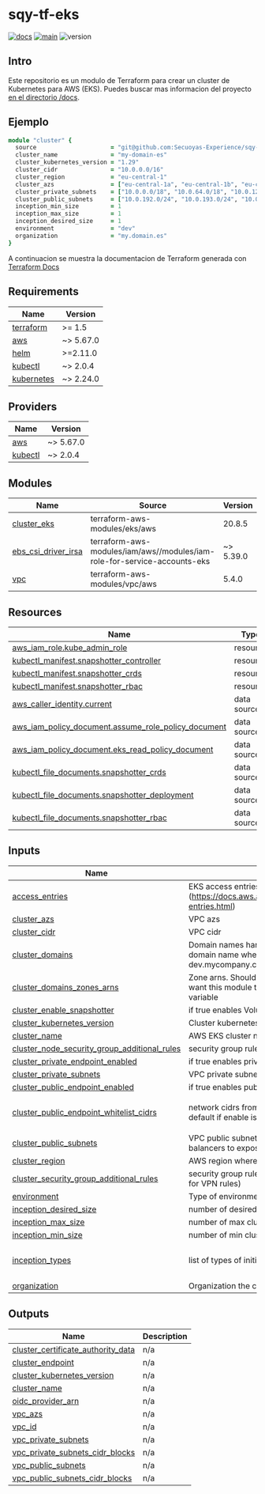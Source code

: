 <!-- BEGIN_TF_DOCS -->
# sqy-tf-eks

[![docs](https://github.com/Secuoyas-Experience/sqy-tf-eks/actions/workflows/docs.yaml/badge.svg)](https://github.com/Secuoyas-Experience/sqy-tf-eks/actions/workflows/docs.yaml)
[![main](https://github.com/Secuoyas-Experience/sqy-tf-eks/actions/workflows/main.yaml/badge.svg)](https://github.com/Secuoyas-Experience/sqy-tf-eks/actions/workflows/main.yaml)
![version](https://img.shields.io/badge/version-v1.12.4-blue)

## Intro

Este repositorio es un modulo de Terraform para crear un cluster de Kubernetes para AWS (EKS). Puedes buscar mas informacion del proyecto [en el directorio /docs](./docs/).

## Ejemplo

```ruby
module "cluster" {
  source                     = "git@github.com:Secuoyas-Experience/sqy-tf-eks.git?ref=1.8.0"
  cluster_name               = "my-domain-es"
  cluster_kubernetes_version = "1.29"
  cluster_cidr               = "10.0.0.0/16"
  cluster_region             = "eu-central-1"
  cluster_azs                = ["eu-central-1a", "eu-central-1b", "eu-central-1c"]
  cluster_private_subnets    = ["10.0.0.0/18", "10.0.64.0/18", "10.0.128.0/24"]
  cluster_public_subnets     = ["10.0.192.0/24", "10.0.193.0/24", "10.0.194.0/24"]
  inception_min_size         = 1
  inception_max_size         = 1
  inception_desired_size     = 1
  environment                = "dev"
  organization               = "my.domain.es"
}
```

A continuacion se muestra la documentacion de Terraform generada con [Terraform Docs](https://terraform-docs.io/)

## Requirements

| Name | Version |
|------|---------|
| <a name="requirement_terraform"></a> [terraform](#requirement\_terraform) | >= 1.5 |
| <a name="requirement_aws"></a> [aws](#requirement\_aws) | ~> 5.67.0 |
| <a name="requirement_helm"></a> [helm](#requirement\_helm) | >=2.11.0 |
| <a name="requirement_kubectl"></a> [kubectl](#requirement\_kubectl) | ~> 2.0.4 |
| <a name="requirement_kubernetes"></a> [kubernetes](#requirement\_kubernetes) | ~> 2.24.0 |

## Providers

| Name | Version |
|------|---------|
| <a name="provider_aws"></a> [aws](#provider\_aws) | ~> 5.67.0 |
| <a name="provider_kubectl"></a> [kubectl](#provider\_kubectl) | ~> 2.0.4 |

## Modules

| Name | Source | Version |
|------|--------|---------|
| <a name="module_cluster_eks"></a> [cluster\_eks](#module\_cluster\_eks) | terraform-aws-modules/eks/aws | 20.8.5 |
| <a name="module_ebs_csi_driver_irsa"></a> [ebs\_csi\_driver\_irsa](#module\_ebs\_csi\_driver\_irsa) | terraform-aws-modules/iam/aws//modules/iam-role-for-service-accounts-eks | ~> 5.39.0 |
| <a name="module_vpc"></a> [vpc](#module\_vpc) | terraform-aws-modules/vpc/aws | 5.4.0 |

## Resources

| Name | Type |
|------|------|
| [aws_iam_role.kube_admin_role](https://registry.terraform.io/providers/hashicorp/aws/latest/docs/resources/iam_role) | resource |
| [kubectl_manifest.snapshotter_controller](https://registry.terraform.io/providers/alekc/kubectl/latest/docs/resources/manifest) | resource |
| [kubectl_manifest.snapshotter_crds](https://registry.terraform.io/providers/alekc/kubectl/latest/docs/resources/manifest) | resource |
| [kubectl_manifest.snapshotter_rbac](https://registry.terraform.io/providers/alekc/kubectl/latest/docs/resources/manifest) | resource |
| [aws_caller_identity.current](https://registry.terraform.io/providers/hashicorp/aws/latest/docs/data-sources/caller_identity) | data source |
| [aws_iam_policy_document.assume_role_policy_document](https://registry.terraform.io/providers/hashicorp/aws/latest/docs/data-sources/iam_policy_document) | data source |
| [aws_iam_policy_document.eks_read_policy_document](https://registry.terraform.io/providers/hashicorp/aws/latest/docs/data-sources/iam_policy_document) | data source |
| [kubectl_file_documents.snapshotter_crds](https://registry.terraform.io/providers/alekc/kubectl/latest/docs/data-sources/file_documents) | data source |
| [kubectl_file_documents.snapshotter_deployment](https://registry.terraform.io/providers/alekc/kubectl/latest/docs/data-sources/file_documents) | data source |
| [kubectl_file_documents.snapshotter_rbac](https://registry.terraform.io/providers/alekc/kubectl/latest/docs/data-sources/file_documents) | data source |

## Inputs

| Name | Description | Type | Default | Required |
|------|-------------|------|---------|:--------:|
| <a name="input_access_entries"></a> [access\_entries](#input\_access\_entries) | EKS access entries (https://docs.aws.amazon.com/eks/latest/userguide/access-entries.html) | `any` | `{}` | no |
| <a name="input_cluster_azs"></a> [cluster\_azs](#input\_cluster\_azs) | VPC azs | `list(string)` | n/a | yes |
| <a name="input_cluster_cidr"></a> [cluster\_cidr](#input\_cluster\_cidr) | VPC cidr | `string` | `"10.0.0.0/16"` | no |
| <a name="input_cluster_domains"></a> [cluster\_domains](#input\_cluster\_domains) | Domain names handled by this cluster. Normally the NS domain name where ingresses are under (e.g dev.mycompany.com) | `list(string)` | `[]` | no |
| <a name="input_cluster_domains_zones_arns"></a> [cluster\_domains\_zones\_arns](#input\_cluster\_domains\_zones\_arns) | Zone arns. Should be provided by another resource. If you want this module to create them use cluster\_domains variable | `list(string)` | `[]` | no |
| <a name="input_cluster_enable_snapshotter"></a> [cluster\_enable\_snapshotter](#input\_cluster\_enable\_snapshotter) | if true enables VolumeSnapshot API | `bool` | `false` | no |
| <a name="input_cluster_kubernetes_version"></a> [cluster\_kubernetes\_version](#input\_cluster\_kubernetes\_version) | Cluster kubernetes version | `string` | `"1.29"` | no |
| <a name="input_cluster_name"></a> [cluster\_name](#input\_cluster\_name) | AWS EKS cluster name | `string` | n/a | yes |
| <a name="input_cluster_node_security_group_additional_rules"></a> [cluster\_node\_security\_group\_additional\_rules](#input\_cluster\_node\_security\_group\_additional\_rules) | security group rules between nodes | `any` | `{}` | no |
| <a name="input_cluster_private_endpoint_enabled"></a> [cluster\_private\_endpoint\_enabled](#input\_cluster\_private\_endpoint\_enabled) | if true enables private EKS endpoint | `bool` | `true` | no |
| <a name="input_cluster_private_subnets"></a> [cluster\_private\_subnets](#input\_cluster\_private\_subnets) | VPC private subnets. Normally used by nodes and pods | `list(string)` | n/a | yes |
| <a name="input_cluster_public_endpoint_enabled"></a> [cluster\_public\_endpoint\_enabled](#input\_cluster\_public\_endpoint\_enabled) | if true enables public EKS endpoint | `bool` | `true` | no |
| <a name="input_cluster_public_endpoint_whitelist_cidrs"></a> [cluster\_public\_endpoint\_whitelist\_cidrs](#input\_cluster\_public\_endpoint\_whitelist\_cidrs) | network cidrs from which EKS endpoint is accessible. By default if enable is accessible from anywhere | `list(string)` | <pre>[<br>  "0.0.0.0/0"<br>]</pre> | no |
| <a name="input_cluster_public_subnets"></a> [cluster\_public\_subnets](#input\_cluster\_public\_subnets) | VPC public subnets. Normally used by the AWS load balancers to expose services | `list(string)` | n/a | yes |
| <a name="input_cluster_region"></a> [cluster\_region](#input\_cluster\_region) | AWS region where the EKS cluster is located | `string` | n/a | yes |
| <a name="input_cluster_security_group_additional_rules"></a> [cluster\_security\_group\_additional\_rules](#input\_cluster\_security\_group\_additional\_rules) | security group rules allowed to access EKS cluster (helpful for VPN rules) | `any` | `{}` | no |
| <a name="input_environment"></a> [environment](#input\_environment) | Type of environment (dev,stg,prod) | `string` | n/a | yes |
| <a name="input_inception_desired_size"></a> [inception\_desired\_size](#input\_inception\_desired\_size) | number of desired cluster node group instances | `number` | `1` | no |
| <a name="input_inception_max_size"></a> [inception\_max\_size](#input\_inception\_max\_size) | number of max cluster node group instances | `number` | `1` | no |
| <a name="input_inception_min_size"></a> [inception\_min\_size](#input\_inception\_min\_size) | number of min cluster node group instances | `number` | `1` | no |
| <a name="input_inception_types"></a> [inception\_types](#input\_inception\_types) | list of types of initial cluster node group instances | `list(string)` | <pre>[<br>  "t3a.medium"<br>]</pre> | no |
| <a name="input_organization"></a> [organization](#input\_organization) | Organization the cluster is used for | `string` | n/a | yes |

## Outputs

| Name | Description |
|------|-------------|
| <a name="output_cluster_certificate_authority_data"></a> [cluster\_certificate\_authority\_data](#output\_cluster\_certificate\_authority\_data) | n/a |
| <a name="output_cluster_endpoint"></a> [cluster\_endpoint](#output\_cluster\_endpoint) | n/a |
| <a name="output_cluster_kubernetes_version"></a> [cluster\_kubernetes\_version](#output\_cluster\_kubernetes\_version) | n/a |
| <a name="output_cluster_name"></a> [cluster\_name](#output\_cluster\_name) | n/a |
| <a name="output_oidc_provider_arn"></a> [oidc\_provider\_arn](#output\_oidc\_provider\_arn) | n/a |
| <a name="output_vpc_azs"></a> [vpc\_azs](#output\_vpc\_azs) | n/a |
| <a name="output_vpc_id"></a> [vpc\_id](#output\_vpc\_id) | n/a |
| <a name="output_vpc_private_subnets"></a> [vpc\_private\_subnets](#output\_vpc\_private\_subnets) | n/a |
| <a name="output_vpc_private_subnets_cidr_blocks"></a> [vpc\_private\_subnets\_cidr\_blocks](#output\_vpc\_private\_subnets\_cidr\_blocks) | n/a |
| <a name="output_vpc_public_subnets"></a> [vpc\_public\_subnets](#output\_vpc\_public\_subnets) | n/a |
| <a name="output_vpc_public_subnets_cidr_blocks"></a> [vpc\_public\_subnets\_cidr\_blocks](#output\_vpc\_public\_subnets\_cidr\_blocks) | n/a |

<!-- END_TF_DOCS -->